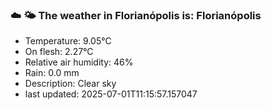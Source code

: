 ### ☁️ 🌤️  The weather in Florianópolis is: Florianópolis

- Temperature: 9.05°C
- On flesh: 2.27°C
- Relative air humidity: 46%
- Rain: 0.0 mm
- Description: Clear sky
- last updated: 2025-07-01T11:15:57.157047
